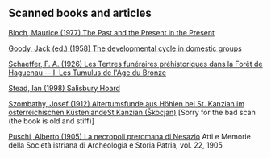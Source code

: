 ## Scanned books and articles

[Bloch, Maurice (1977) The Past and the Present in the Present](http://zoran-cuckovic.from.hr/materials/Bloch-Past-in-the-present.pdf)

[Goody, Jack (ed.) (1958) The developmental cycle in domestic groups](http://zoran-cuckovic.from.hr/materials/Goody-Developemental-Cycles.pdf)

[Schaeffer, F. A. (1926) Les Tertres funéraires préhistoriques dans la Forêt de Haguenau -- I. Les Tumulus de I'Age du Bronze](http://zoran-cuckovic.from.hr/materials/Schaeffer-Hagenau-I.pdf)

[Stead, Ian (1998) Salisbury Hoard](http://zoran-cuckovic.from.hr/materials/Stead-1998-Salisbury-Hoard.pdf)

[Szombathy, Josef (1912) Altertumsfunde aus Höhlen bei St. Kanzian im österreichischen KüstenlandeSt Kanzian (Škocjan)](http://zoran-cuckovic.from.hr/materials/Szombathy-Skocjan.pdf) [Sorry for the bad scan (the book is old and stiff)]

[Puschi, Alberto (1905) La necropoli preromana di Nesazio](http://zoran-cuckovic.from.hr/materials/Puschi-1905-Nesazio.pdf) Atti e Memorie della Società istriana di Archeologia e Storia Patria, vol. 22, 1905
